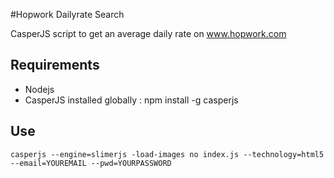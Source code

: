 #Hopwork Dailyrate Search

CasperJS script to get an average daily rate on www.hopwork.com

## Requirements

- Nodejs
- CasperJS installed globally : npm install -g casperjs

## Use

```
casperjs --engine=slimerjs -load-images no index.js --technology=html5 --email=YOUREMAIL --pwd=YOURPASSWORD
```